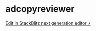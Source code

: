 # adcopyreviewer

[Edit in StackBlitz next generation editor ⚡️](https://stackblitz.com/~/github.com/karankaramchandani/adcopyreviewer)